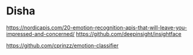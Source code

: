 # Disha
https://nordicapis.com/20-emotion-recognition-apis-that-will-leave-you-impressed-and-concerned/
https://github.com/deepinsight/insightface

https://github.com/cprinzz/emotion-classifier
